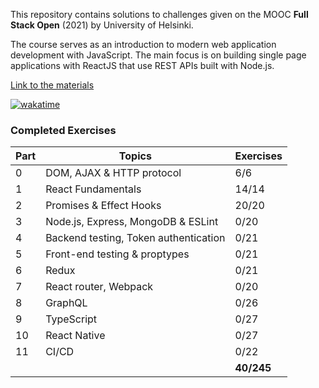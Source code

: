 This repository contains solutions to challenges given on the MOOC **Full Stack Open** (2021) by University of Helsinki.

The course serves as an introduction to modern web application development with JavaScript. The main focus is on building single page applications with ReactJS that use REST APIs built with Node.js.

[Link to the materials](https://fullstackopen.com/en/)

[![wakatime](https://wakatime.com/badge/github/iosonja/fullstack-exercises.svg)](https://wakatime.com/badge/github/iosonja/fullstack-exercises)

### Completed Exercises

| Part | Topics | Exercises|
| --- | --- | ---     |
| 0   | DOM, AJAX & HTTP protocol | 6/6     |
| 1   | React Fundamentals | 14/14   |
| 2   | Promises & Effect Hooks | 20/20   |
| 3   | Node.js, Express, MongoDB & ESLint | 0/20   |
| 4   | Backend testing, Token authentication  | 0/21   |
| 5   | Front-end testing & proptypes  | 0/21   |        
| 6   | Redux  | 0/21   |        
| 7   | React router, Webpack  | 0/20   |        
| 8   | GraphQL  | 0/26   |    
| 9   | TypeScript  | 0/27   |    
| 10  | React Native  | 0/27   |  
| 11  | CI/CD  | 0/22   |    
| | | __40/245__ |        
